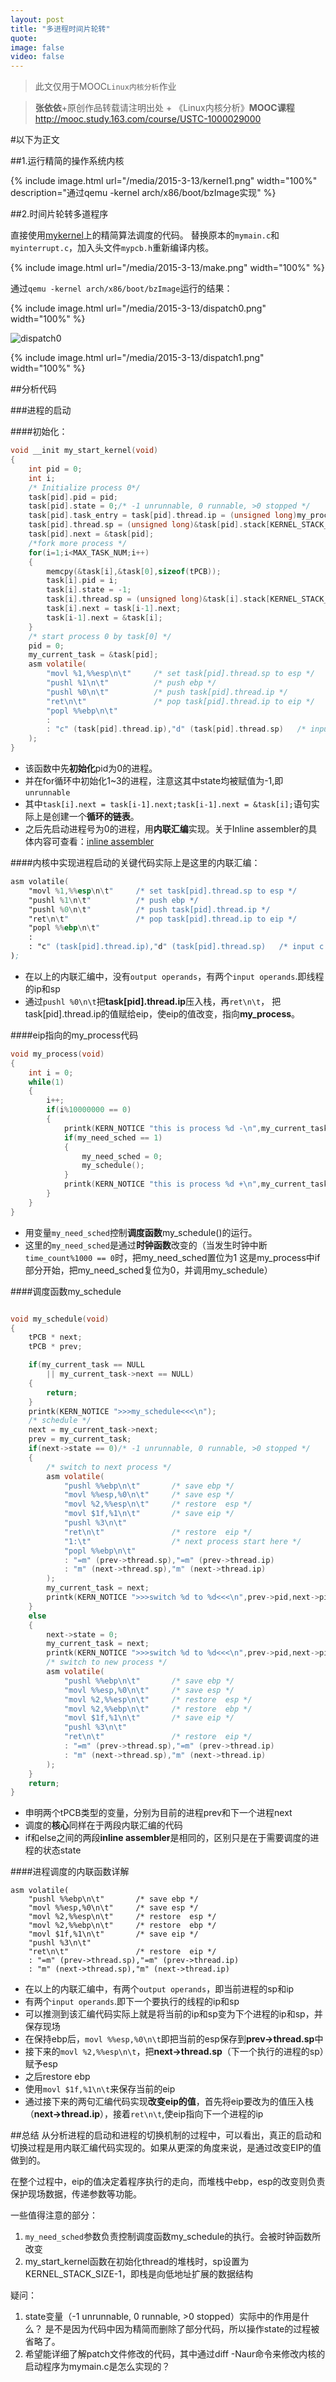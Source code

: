 ```yaml
---
layout: post
title: "多进程时间片轮转"
quote:
image: false
video: false
---
```

>此文仅用于MOOC`Linux内核分析`作业

>**张依依**+原创作品转载请注明出处 + 《Linux内核分析》**MOOC课程**http://mooc.study.163.com/course/USTC-1000029000

#以下为正文

##1.运行精简的操作系统内核

{% include image.html url="/media/2015-3-13/kernel1.png" width="100%" description="通过qemu -kernel arch/x86/boot/bzImage实现" %}

##2.时间片轮转多道程序

直接使用[mykernel](https://github.com/mengning/mykernel)上的精简算法调度的代码。
替换原本的`mymain.c`和`myinterrupt.c`，加入头文件`mypcb.h`重新编译内核。

{% include image.html url="/media/2015-3-13/make.png" width="100%" %}

通过`qemu -kernel arch/x86/boot/bzImage`运行的结果：

{% include image.html url="/media/2015-3-13/dispatch0.png" width="100%" %}

![dispatch0](/media/2015-3-13/dispatch0.png)

{% include image.html url="/media/2015-3-13/dispatch1.png" width="100%" %}

##分析代码

###进程的启动

####初始化：


~~~ c
void __init my_start_kernel(void)
{
    int pid = 0;
    int i;
    /* Initialize process 0*/
    task[pid].pid = pid;
    task[pid].state = 0;/* -1 unrunnable, 0 runnable, >0 stopped */
    task[pid].task_entry = task[pid].thread.ip = (unsigned long)my_process;
    task[pid].thread.sp = (unsigned long)&task[pid].stack[KERNEL_STACK_SIZE-1];
    task[pid].next = &task[pid];
    /*fork more process */
    for(i=1;i<MAX_TASK_NUM;i++)
    {
        memcpy(&task[i],&task[0],sizeof(tPCB));
        task[i].pid = i;
        task[i].state = -1;
        task[i].thread.sp = (unsigned long)&task[i].stack[KERNEL_STACK_SIZE-1];
        task[i].next = task[i-1].next;
        task[i-1].next = &task[i];
    }
    /* start process 0 by task[0] */
    pid = 0;
    my_current_task = &task[pid];
	asm volatile(
    	"movl %1,%%esp\n\t" 	/* set task[pid].thread.sp to esp */
    	"pushl %1\n\t" 	        /* push ebp */
    	"pushl %0\n\t" 	        /* push task[pid].thread.ip */
    	"ret\n\t" 	            /* pop task[pid].thread.ip to eip */
    	"popl %%ebp\n\t"
    	:
    	: "c" (task[pid].thread.ip),"d" (task[pid].thread.sp)	/* input c or d mean %ecx/%edx*/
	);
}

~~~


* 该函数中先**初始化**pid为0的进程。
* 并在for循环中初始化1~3的进程，注意这其中state均被赋值为-1,即`unrunnable`
* 其中`task[i].next = task[i-1].next;task[i-1].next = &task[i];`语句实际上是创建一个**循环的链表**。
* 之后先启动进程号为0的进程，用**内联汇编**实现。关于Inline assembler的具体内容可查看：[inline assembler](http://en.wikipedia.org/wiki/Inline_assembler)


####内核中实现进程启动的关键代码实际上是这里的内联汇编：

~~~ asm
asm volatile(
    "movl %1,%%esp\n\t" 	/* set task[pid].thread.sp to esp */
    "pushl %1\n\t" 	        /* push ebp */
    "pushl %0\n\t" 	        /* push task[pid].thread.ip */
    "ret\n\t" 	            /* pop task[pid].thread.ip to eip */
    "popl %%ebp\n\t"
    :
    : "c" (task[pid].thread.ip),"d" (task[pid].thread.sp)	/* input c or d mean %ecx/%edx*/
);

~~~

* 在以上的内联汇编中，没有`output operands`，有两个`input operands`.即线程的ip和sp
* 通过`pushl %0\n\t`把**task[pid].thread.ip**压入栈，再`ret\n\t`，
把task[pid].thread.ip的值赋给eip，使eip的值改变，指向**my_process**。


####eip指向的my_process代码

~~~ c
void my_process(void)
{
    int i = 0;
    while(1)
    {
        i++;
        if(i%10000000 == 0)
        {
            printk(KERN_NOTICE "this is process %d -\n",my_current_task->pid);
            if(my_need_sched == 1)
            {
                my_need_sched = 0;
        	    my_schedule();
        	}
        	printk(KERN_NOTICE "this is process %d +\n",my_current_task->pid);
        }
    }
}

~~~

* 用变量`my_need_sched`控制**调度函数**my_schedule()的运行。
* 这里的`my_need_sched`是通过**时钟函数**改变的（当发生时钟中断`time_count%1000 == 0`时，把my_need_sched置位为1
这是my_process中if部分开始，把my_need_sched复位为0，并调用my_schedule）

####调度函数my_schedule

~~~ c

void my_schedule(void)
{
    tPCB * next;
    tPCB * prev;

    if(my_current_task == NULL
        || my_current_task->next == NULL)
    {
    	return;
    }
    printk(KERN_NOTICE ">>>my_schedule<<<\n");
    /* schedule */
    next = my_current_task->next;
    prev = my_current_task;
    if(next->state == 0)/* -1 unrunnable, 0 runnable, >0 stopped */
    {
    	/* switch to next process */
    	asm volatile(
        	"pushl %%ebp\n\t" 	    /* save ebp */
        	"movl %%esp,%0\n\t" 	/* save esp */
        	"movl %2,%%esp\n\t"     /* restore  esp */
        	"movl $1f,%1\n\t"       /* save eip */
        	"pushl %3\n\t"
        	"ret\n\t" 	            /* restore  eip */
        	"1:\t"                  /* next process start here */
        	"popl %%ebp\n\t"
        	: "=m" (prev->thread.sp),"=m" (prev->thread.ip)
        	: "m" (next->thread.sp),"m" (next->thread.ip)
    	);
    	my_current_task = next;
    	printk(KERN_NOTICE ">>>switch %d to %d<<<\n",prev->pid,next->pid);
    }
    else
    {
        next->state = 0;
        my_current_task = next;
        printk(KERN_NOTICE ">>>switch %d to %d<<<\n",prev->pid,next->pid);
    	/* switch to new process */
    	asm volatile(
        	"pushl %%ebp\n\t" 	    /* save ebp */
        	"movl %%esp,%0\n\t" 	/* save esp */
        	"movl %2,%%esp\n\t"     /* restore  esp */
        	"movl %2,%%ebp\n\t"     /* restore  ebp */
        	"movl $1f,%1\n\t"       /* save eip */
        	"pushl %3\n\t"
        	"ret\n\t" 	            /* restore  eip */
        	: "=m" (prev->thread.sp),"=m" (prev->thread.ip)
        	: "m" (next->thread.sp),"m" (next->thread.ip)
    	);
    }
    return;
}

~~~

* 申明两个tPCB类型的变量，分别为目前的进程prev和下一个进程next
* 调度的**核心**同样在于两段内联汇编的代码
* if和else之间的两段**inline assembler**是相同的，区别只是在于需要调度的进程的状态state

####进程调度的内联函数详解

~~~ arm
asm volatile(
    "pushl %%ebp\n\t" 	    /* save ebp */
    "movl %%esp,%0\n\t" 	/* save esp */
    "movl %2,%%esp\n\t"     /* restore  esp */
    "movl %2,%%ebp\n\t"     /* restore  ebp */
    "movl $1f,%1\n\t"       /* save eip */
    "pushl %3\n\t"
    "ret\n\t" 	            /* restore  eip */
    : "=m" (prev->thread.sp),"=m" (prev->thread.ip)
    : "m" (next->thread.sp),"m" (next->thread.ip)
~~~

* 在以上的内联汇编中，有两个`output operands`，即当前进程的sp和ip
* 有两个`input operands`.即下一个要执行的线程的ip和sp
* 可以推测到该汇编代码实际上就是将当前的ip和sp变为下个进程的ip和sp，并保存现场
* 在保持ebp后，`movl %%esp,%0\n\t`即把当前的esp保存到**prev->thread.sp**中
* 接下来的`movl %2,%%esp\n\t`，把**next->thread.sp**（下一个执行的进程的sp）赋予esp
* 之后restore ebp
* 使用`movl $1f,%1\n\t`来保存当前的eip
* 通过接下来的两句汇编代码实现**改变eip的值**，首先将eip要改为的值压入栈
（**next->thread.ip**），接着`ret\n\t`,使eip指向下一个进程的ip


##总结
从分析进程的启动和进程的切换机制的过程中，可以看出，真正的启动和切换过程是用内联汇编代码实现的。如果从更深的角度来说，是通过改变EIP的值做到的。

在整个过程中，eip的值决定着程序执行的走向，而堆栈中ebp，esp的改变则负责保护现场数据，传递参数等功能。

一些值得注意的部分：
1. `my_need_sched`参数负责控制调度函数my_schedule的执行。会被时钟函数所改变
2.  my_start_kernel函数在初始化thread的堆栈时，sp设置为KERNEL_STACK_SIZE-1，即栈是向低地址扩展的数据结构

疑问：
1. state变量（-1 unrunnable, 0 runnable, >0 stopped）实际中的作用是什么？
是不是因为代码中因为精简而删除了部分代码，所以操作state的过程被省略了。
2. 希望能详细了解patch文件修改的代码，其中通过diff -Naur命令来修改内核的启动程序为mymain.c是怎么实现的？
